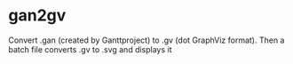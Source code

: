 # gan2gv
Convert .gan (created by Ganttproject) to .gv (dot GraphViz format). Then a batch file converts .gv to .svg and displays it
